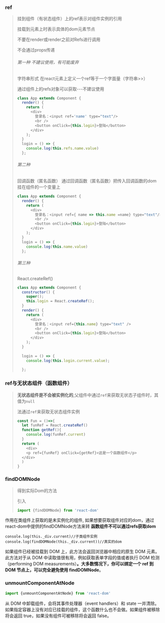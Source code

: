 ### ref

> 挂到组件（有状态组件）上的ref表示对组件实例的引用
>
> 挂载到元素上时表示具体的dom元素节点
>
> 不要在render或render之前对Refs进行调用
>
> 不会通过props传递
>
>######  第一种 不建议使用，有可能废弃
>
>字符串形式
>在react元素上定义一个ref等于一个字面量（字符串>>） 
>
>通过组件上的refs对象可以获取---不建议使用
> ```javascript
> class App extends Component {
>   render() {
>     return (
>       <div>
>         登录名：<input ref='name' type="text"/>
>         <br />
>         <button onClick={this.login}>登陆</button>
>       </div>
>     );
>   }
>   login = () => {
>     console.log(this.refs.name.value)
>   };
> ```
>
> ###### 第二种
>
>回调函数（匿名函数）
>通过回调函数（匿名函数）把传入回调函数的dom挂在组件的一个变量上
> ```javascript
> class App extends Component {
>   render() {
>     return (
>       <div>
>         登录名：<input ref={ name => this.name =name} type="text"/>
>         <br />
>         <button onClick={this.login}>登陆</button>
>       </div>
>     );
>   }
>   login = () => {
>     console.log(this.name.value)
>   };
> ```
>
> ###### 第三种
>
> React.createRef()
> ```javascript
> class App extends Component {
>   constructor() {
>     super();
>     this.login = React.createRef();
>   }
>   render() {
>     return (
>       <div>
>         登录名：<input ref={this.name} type="text" />
>         <br />
>         <button onClick={this.login}>登陆</button>
>       </div>
>     );
>   }
>  
>   login = () => {
>     console.log(this.login.current.value);
>     
>   };
> ```

### ref与无状态组件（函数组件）

> **无状态组件是不会被实例化的**,父组件中通过`ref`来获取无状态子组件时，其值为`null`
>
> 法通过`ref`来获取无状态组件实例
>
> ```javascript
> const Fun = ()=>{
>   let funRef = React.createRef()
>   function getRef(){
>     console.log(funRef.current)
>   }
>   return (
>     <div>
>     <p ref={funRef} onClick={getRef}>这是一个函数组件</p>
>   </div>
>   )
> }
> ```
>
>

### findDOMNode

> 得到实际Dom的方法
>
> 引入
>
> ```javascript
> import {findDOMNode} from 'react-dom'
> ```

作用在类组件上获取的是未实例化的组件,
如果想要获取组件对应的dom，通过react-dom中提供的findDOMNode方法来转      **函数组件不可以通过refs获取dom**

```
console.log(this._div.current)//子类组件实例
console.log(findDOMNode(this._div.current))//真实的dom
```
如果组件已经被挂载到 DOM 上，此方法会返回浏览器中相应的原生 DOM 元素。此方法对于从 DOM 中读取值很有用，例如获取表单字段的值或者执行 DOM 检测（performing DOM measurements）**。大多数情况下，你可以绑定一个 ref 到 DOM 节点上，可以完全避免使用 findDOMNode**。


### unmountComponentAtNode

```javascript
import {unmountComponentAtNode} from 'react-dom'
```
从 DOM 中卸载组件，会将其事件处理器（event handlers）和 state 一并清除。如果指定容器上没有对应已挂载的组件，这个函数什么也不会做。如果组件被移除将会返回 true，如果没有组件可被移除将会返回 false。




